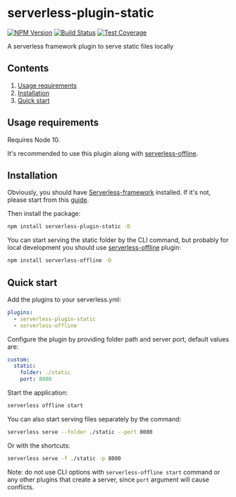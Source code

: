 # serverless-plugin-static

[![NPM Version][npm-image]][npm-url]
[![Build Status][travis-image]][travis-url]
[![Test Coverage][coveralls-image]][coveralls-url]

A serverless framework plugin to serve static files locally

## Contents

1. [Usage requirements](#usage-requirements)
2. [Installation](#installation)
3. [Quick start](#quick-start)

## Usage requirements

Requires Node 10.

It's recommended to use this plugin along with [serverless-offline](https://github.com/dherault/serverless-offline).

## Installation

Obviously, you should have [Serverless-framework](https://github.com/serverless/serverless) installed. If it's not, please start from this [guide](https://serverless.com/framework/docs/getting-started/).

Then install the package:

```bash
npm install serverless-plugin-static -D
```

You can start serving the static folder by the CLI command, but probably for local development you should use [serverless-offline](https://github.com/dherault/serverless-offline) plugin:

```bash
npm install serverless-offline -D
```

## Quick start

Add the plugins to your serverless.yml:

```YAML
plugins:
  - serverless-plugin-static
  - serverless-offline
```

Configure the plugin by providing folder path and server port, default values are:

```YAML
custom:
  static:
    folder: ./static
    port: 8080
```

Start the application:

```bash
serverless offline start
```

You can also start serving files separately by the command:

```bash
serverless serve --folder ./static --port 8080
```

Or with the shortcuts:

```bash
serverless serve -f ./static -p 8080
```

Note: do not use CLI options with `serverless-offline start` command or any other plugins that create a server, since `port` argument will cause conflicts.

[npm-image]: https://img.shields.io/npm/v/serverless-plugin-static.svg
[npm-url]: https://npmjs.org/package/serverless-plugin-static
[travis-image]: https://travis-ci.com/sashkopavlenko/serverless-plugin-static.svg?branch=master
[travis-url]: https://app.travis-ci.com/sashkopavlenko/serverless-plugin-static
[coveralls-image]: https://coveralls.io/repos/github/sashkopavlenko/serverless-plugin-static/badge.svg?branch=master
[coveralls-url]: https://coveralls.io/r/sashkopavlenko/serverless-plugin-static?branch=master
